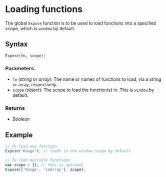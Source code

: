 # Loading functions
The global `Expose` function is to be used to load functions into a specified scope, which is `window` by default.

## Syntax
```
Expose(fn, scope);
```

### Parameters
* `fn` (_string_ or _array_): The name or names of functions to load, via a string or array, respectively.
* `scope` (_object_): The scope to load the function(s) in. This is `window` by default.

### Returns
* _Boolean_

## Example
```javascript
// To load one function
Expose('Range'); // loads in the window scope by default

// To load multiple functions
var scope = {}; // this is optional
Expose(['Range', 'inArray'], scope);
